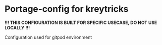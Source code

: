 # Portage-config for kreytricks

**!!! THIS CONFIGURATION IS BUILT FOR SPECIFIC USECASE, DO NOT USE LOCALLY !!!**

Configuration used for gitpod environment
